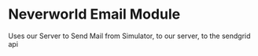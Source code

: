 # Neverworld Email Module


Uses our Server to Send Mail from Simulator, to our server, to the sendgrid api
